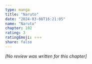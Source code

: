 ```yaml
---
type: manga
title: "Naruto"
date: "2024-03-08T16:21:05"
name: "Naruto"
chapter: 102
rating: 3
ratingEmoji: ⭐️⭐️⭐️
share: false
---
```


*[No review was written for this chapter]*
